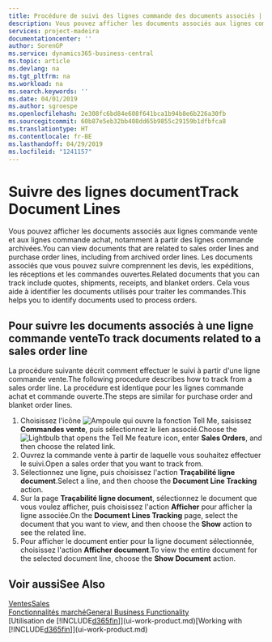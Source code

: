 ```yaml
---
title: Procédure de suivi des lignes commande des documents associés | Microsoft Docs
description: Vous pouvez afficher les documents associés aux lignes commande vente et aux lignes commande achat, notamment à partir des lignes commande archivées. Les documents associés que vous pouvez suivre comprennent les devis, les expéditions, les réceptions et les commandes ouvertes. Cela vous aide à identifier les documents utilisés pour traiter les commandes.
services: project-madeira
documentationcenter: ''
author: SorenGP
ms.service: dynamics365-business-central
ms.topic: article
ms.devlang: na
ms.tgt_pltfrm: na
ms.workload: na
ms.search.keywords: ''
ms.date: 04/01/2019
ms.author: sgroespe
ms.openlocfilehash: 2e308fc6bd84e608f641bca1b94b8e6b226a30fb
ms.sourcegitcommit: 60b87e5eb32bb408dd65b9855c29159b1dfbfca8
ms.translationtype: HT
ms.contentlocale: fr-BE
ms.lasthandoff: 04/29/2019
ms.locfileid: "1241157"
---
```

# <a name="track-document-lines"></a><span data-ttu-id="59421-105">Suivre des lignes document</span><span class="sxs-lookup"><span data-stu-id="59421-105">Track Document Lines</span></span>
<span data-ttu-id="59421-106">Vous pouvez afficher les documents associés aux lignes commande vente et aux lignes commande achat, notamment à partir des lignes commande archivées.</span><span class="sxs-lookup"><span data-stu-id="59421-106">You can view documents that are related to sales order lines and purchase order lines, including from archived order lines.</span></span> <span data-ttu-id="59421-107">Les documents associés que vous pouvez suivre comprennent les devis, les expéditions, les réceptions et les commandes ouvertes.</span><span class="sxs-lookup"><span data-stu-id="59421-107">Related documents that you can track include quotes, shipments, receipts, and blanket orders.</span></span> <span data-ttu-id="59421-108">Cela vous aide à identifier les documents utilisés pour traiter les commandes.</span><span class="sxs-lookup"><span data-stu-id="59421-108">This helps you to identify documents used to process orders.</span></span>  

## <a name="to-track-documents-related-to-a-sales-order-line"></a><span data-ttu-id="59421-109">Pour suivre les documents associés à une ligne commande vente</span><span class="sxs-lookup"><span data-stu-id="59421-109">To track documents related to a sales order line</span></span>
<span data-ttu-id="59421-110">La procédure suivante décrit comment effectuer le suivi à partir d'une ligne commande vente.</span><span class="sxs-lookup"><span data-stu-id="59421-110">The following procedure describes how to track from a sales order line.</span></span> <span data-ttu-id="59421-111">La procédure est identique pour les lignes commande achat et commande ouverte.</span><span class="sxs-lookup"><span data-stu-id="59421-111">The steps are similar for purchase order and blanket order lines.</span></span>

1.  <span data-ttu-id="59421-112">Choisissez l'icône ![Ampoule qui ouvre la fonction Tell Me](media/ui-search/search_small.png "Dites-moi ce que vous voulez faire"), saisissez **Commandes vente**, puis sélectionnez le lien associé.</span><span class="sxs-lookup"><span data-stu-id="59421-112">Choose the ![Lightbulb that opens the Tell Me feature](media/ui-search/search_small.png "Tell me what you want to do") icon, enter **Sales Orders**, and then choose the related link.</span></span>  
2.  <span data-ttu-id="59421-113">Ouvrez la commande vente à partir de laquelle vous souhaitez effectuer le suivi.</span><span class="sxs-lookup"><span data-stu-id="59421-113">Open a sales order that you want to track from.</span></span>  
3.  <span data-ttu-id="59421-114">Sélectionnez une ligne, puis choisissez l'action **Traçabilité ligne document**.</span><span class="sxs-lookup"><span data-stu-id="59421-114">Select a line, and then choose the **Document Line Tracking** action.</span></span>
4. <span data-ttu-id="59421-115">Sur la page **Traçabilité ligne document**, sélectionnez le document que vous voulez afficher, puis choisissez l'action **Afficher** pour afficher la ligne associée.</span><span class="sxs-lookup"><span data-stu-id="59421-115">On the **Document Lines Tracking** page, select the document that you want to view, and then choose the **Show** action to see the related line.</span></span>
5. <span data-ttu-id="59421-116">Pour afficher le document entier pour la ligne document sélectionnée, choisissez l'action **Afficher document**.</span><span class="sxs-lookup"><span data-stu-id="59421-116">To view the entire document for the selected document line, choose the **Show Document** action.</span></span>

## <a name="see-also"></a><span data-ttu-id="59421-117">Voir aussi</span><span class="sxs-lookup"><span data-stu-id="59421-117">See Also</span></span>
[<span data-ttu-id="59421-118">Ventes</span><span class="sxs-lookup"><span data-stu-id="59421-118">Sales</span></span>](sales-manage-sales.md)  
[<span data-ttu-id="59421-119">Fonctionnalités marché</span><span class="sxs-lookup"><span data-stu-id="59421-119">General Business Functionality</span></span>](ui-across-business-areas.md)  
<span data-ttu-id="59421-120">[Utilisation de [!INCLUDE[d365fin](includes/d365fin_md.md)]](ui-work-product.md)</span><span class="sxs-lookup"><span data-stu-id="59421-120">[Working with [!INCLUDE[d365fin](includes/d365fin_md.md)]](ui-work-product.md)</span></span>
